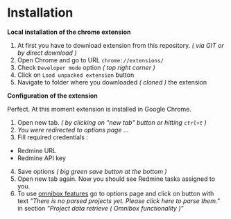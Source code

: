 # Installation 

**Local installation of the chrome extension**

1. At first you have to download extension from this repository. *( via GIT or by direct download )*
2. Open Chrome and go to URL `chrome://extensions/`
3. Check `Developer mode` option *( top right corner )*
4. Click on `Load unpacked extension` button
5. Navigate to folder where you downloaded *( cloned )* the extension


**Configuration of the extension**

Perfect. At this moment extension is installed in Google Chrome.
 
1. Open new tab. *( by clicking on "new tab" button or hitting `ctrl+t` )*
2. *You were redirected to options page ...*
3. Fill required credentials : 
  * Redmine URL
  * Redmine API key
4. Save options *( big green save button at the bottom )*
5. Open new tab again. Now you should see Redmine tasks assigned to you.
6. To use [omnibox features](Omnibox.md) go to options page and click on button with text *"There is no parsed projects yet. Please click here to parse them."* in section *"Project data retrieve ( Omnibox functionality )"*